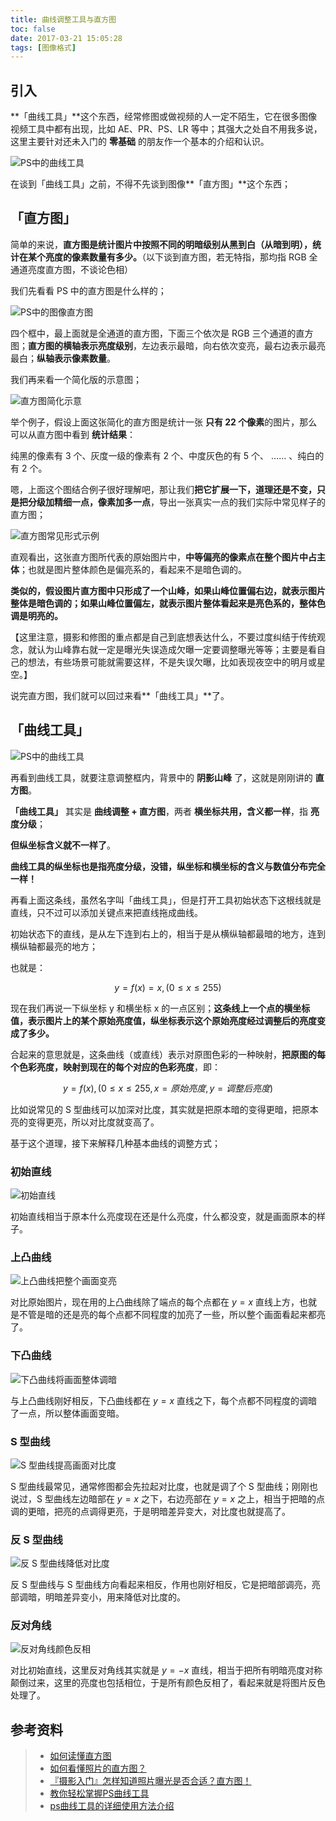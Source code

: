 ```yaml
---
title: 曲线调整工具与直方图
toc: false
date: 2017-03-21 15:05:28
tags: [图像格式]
---
```


## 引入

**「曲线工具」**这个东西，经常修图或做视频的人一定不陌生，它在很多图像视频工具中都有出现，比如 AE、PR、PS、LR 等中；其强大之处自不用我多说，这里主要针对还未入门的 **零基础** 的朋友作一个基本的介绍和认识。

![PS中的曲线工具](./PS曲线工具.jpg)

在谈到「曲线工具」之前，不得不先谈到图像**「直方图」**这个东西；



## 「直方图」

简单的来说，**直方图是统计图片中按照不同的明暗级别从黑到白（从暗到明），统计在某个亮度的像素数量有多少。**（以下谈到直方图，若无特指，那均指 RGB 全通道亮度直方图，不谈论色相）

我们先看看 PS 中的直方图是什么样的；

![PS中的图像直方图](./PS图像直方图.jpg)

四个框中，最上面就是全通道的直方图，下面三个依次是 RGB 三个通道的直方图；**直方图的横轴表示亮度级别**，左边表示最暗，向右依次变亮，最右边表示最亮最白；**纵轴表示像素数量**。

我们再来看一个简化版的示意图；

![直方图简化示意](./直方图坐标轴解释.jpg)

举个例子，假设上面这张简化的直方图是统计一张 **只有 22 个像素**的图片，那么可以从直方图中看到 **统计结果**：

纯黑的像素有 3 个、灰度一级的像素有 2 个、中度灰色的有 5 个、 …… 、纯白的有 2 个。

嗯，上面这个图结合例子很好理解吧，那让我们**把它扩展一下，道理还是不变，只是把分级加精细一点，像素加多一点**，导出一张真实一点的我们实际中常见样子的直方图；

![直方图常见形式示例](./直方图常见形式示例.jpg)

直观看出，这张直方图所代表的原始图片中，**中等偏亮的像素点在整个图片中占主体**；也就是图片整体颜色是偏亮系的，看起来不是暗色调的。

**类似的，假设图片直方图中只形成了一个山峰，如果山峰位置偏右边，就表示图片整体是暗色调的；如果山峰位置偏左，就表示图片整体看起来是亮色系的，整体色调是明亮的。**

【这里注意，摄影和修图的重点都是自己到底想表达什么，不要过度纠结于传统观念，就认为山峰靠右就一定是曝光失误造成欠曝一定要调整曝光等等；主要是看自己的想法，有些场景可能就需要这样，不是失误欠曝，比如表现夜空中的明月或星空。】

说完直方图，我们就可以回过来看**「曲线工具」**了。



## 「曲线工具」

![PS中的曲线工具](./PS曲线工具.jpg)

再看到曲线工具，就要注意调整框内，背景中的 **阴影山峰** 了，这就是刚刚讲的 **直方图**。

**「曲线工具」** 其实是 **曲线调整 + 直方图**，两者 **横坐标共用，含义都一样**，指 **亮度分级**；

**但纵坐标含义就不一样了**。

**曲线工具的纵坐标也是指亮度分级，没错，纵坐标和横坐标的含义与数值分布完全一样！**

再看上面这条线，虽然名字叫「曲线工具」，但是打开工具初始状态下这根线就是直线，只不过可以添加关键点来把直线拖成曲线。

初始状态下的直线，是从左下连到右上的，相当于是从横纵轴都最暗的地方，连到横纵轴都最亮的地方；

也就是： 

$$y = f(x) = x , (0 \leq x \leq 255)$$

现在我们再说一下纵坐标 y 和横坐标 x 的一点区别；**这条线上一个点的横坐标值，表示图片上的某个原始亮度值，纵坐标表示这个原始亮度经过调整后的亮度变成了多少。**

合起来的意思就是，这条曲线（或直线）表示对原图色彩的一种映射，**把原图的每个色彩亮度，映射到现在的每个对应的色彩亮度**，即：

$$y = f(x) , (0 \leq x \leq 255 , x = 原始亮度 , y = 调整后亮度)$$

比如说常见的 S 型曲线可以加深对比度，其实就是把原本暗的变得更暗，把原本亮的变得更亮，所以对比度就变高了。

基于这个道理，接下来解释几种基本曲线的调整方式；

### 初始直线

![初始直线](./曲线调整-初始.jpg)

初始直线相当于原本什么亮度现在还是什么亮度，什么都没变，就是画面原本的样子。

### 上凸曲线

![上凸曲线把整个画面变亮](./曲线调整-上凸-加亮.jpg)

对比原始图片，现在用的上凸曲线除了端点的每个点都在 $y = x$ 直线上方，也就是不管是暗的还是亮的每个点都不同程度的加亮了一些，所以整个画面看起来都亮了。

### 下凸曲线

![下凸曲线将画面整体调暗](./曲线调整-下凸-减暗.jpg)

与上凸曲线刚好相反，下凸曲线都在 $y = x$ 直线之下，每个点都不同程度的调暗了一点，所以整体画面变暗。

### S 型曲线

![S 型曲线提高画面对比度](./曲线调整-S型-提高对比度.jpg)

S 型曲线最常见，通常修图都会先拉起对比度，也就是调了个 S 型曲线；刚刚也说过，S 型曲线左边暗部在 $y = x$ 之下，右边亮部在 $y = x$ 之上，相当于把暗的点调的更暗，把亮的点调得更亮，于是明暗差异变大，对比度也就提高了。

### 反 S 型曲线

![反 S 型曲线降低对比度](./曲线调整-反S型-降低对比度.jpg)

反 S 型曲线与 S 型曲线方向看起来相反，作用也刚好相反，它是把暗部调亮，亮部调暗，明暗差异变小，用来降低对比度的。

### 反对角线

![反对角线颜色反相](./曲线调整-反对角线-反相.jpg)

对比初始直线，这里反对角线其实就是 $y = -x$ 直线，相当于把所有明暗亮度对称颠倒过来，这里的亮度也包括相位，于是所有颜色反相了，看起来就是将图片反色处理了。



## 参考资料
> - [如何读懂直方图](http://academy.fengniao.com/322/3228845_all.html#p3228845)
> - [如何看懂照片的直方图？](https://www.zhihu.com/question/20511799)
> - [『摄影入门』怎样知道照片曝光是否合适？直方图！](http://www.nphoto.net/news/2010-04/28/6e47b1395e6f0f5d.shtml)
> - [教你轻松掌握PS曲线工具](http://www.uisdc.com/ps-curve-skill)
> - [ps曲线工具的详细使用方法介绍](http://www.jb51.net/photoshop/465856.html)
